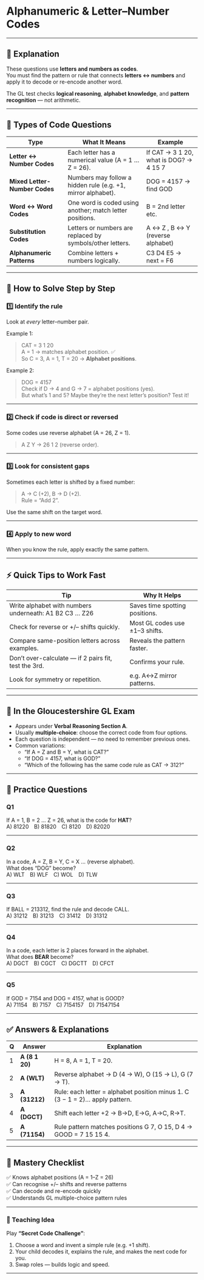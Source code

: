 # Alphanumeric & Letter–Number Codes
---

## 🧠 Explanation

These questions use **letters and numbers as codes**.  
You must find the pattern or rule that connects **letters ↔ numbers** and apply it to decode or re-encode another word.

The GL test checks **logical reasoning**, **alphabet knowledge**, and **pattern recognition** — not arithmetic.

---

## 🧩 Types of Code Questions

| Type | What It Means | Example |
|------|----------------|----------|
| **Letter ↔ Number Codes** | Each letter has a numerical value (A = 1 … Z = 26). | If CAT → 3 1 20, what is DOG? → 4 15 7 |
| **Mixed Letter-Number Codes** | Numbers may follow a hidden rule (e.g. +1, mirror alphabet). | DOG = 4157 → find GOD |
| **Word ↔ Word Codes** | One word is coded using another; match letter positions. | B = 2nd letter etc. |
| **Substitution Codes** | Letters or numbers are replaced by symbols/other letters. | A ↔ Z , B ↔ Y (reverse alphabet) |
| **Alphanumeric Patterns** | Combine letters + numbers logically. | C3 D4 E5 → next = F6 |

---

## 🧮 How to Solve Step by Step

### 1️⃣ **Identify the rule**
Look at *every* letter–number pair.

Example 1:  
> CAT = 3 1 20  
A = 1 → matches alphabet position. ✅  
So C = 3, A = 1, T = 20 → **Alphabet positions**.

Example 2:  
> DOG = 4157  
Check if D → 4 and G → 7 = alphabet positions (yes).  
But what’s 1 and 5? Maybe they’re the next letter’s position? Test it!

---

### 2️⃣ **Check if code is direct or reversed**
Some codes use reverse alphabet (A = 26, Z = 1).  
> A Z Y → 26 1 2 (reverse order).

---

### 3️⃣ **Look for consistent gaps**
Sometimes each letter is shifted by a fixed number:
> A → C (+2), B → D (+2).  
Rule = “Add 2”.

Use the same shift on the target word.

---

### 4️⃣ **Apply to new word**
When you know the rule, apply exactly the same pattern.

---

## ⚡ Quick Tips to Work Fast

| Tip | Why It Helps |
|------|---------------|
| Write alphabet with numbers underneath: A1 B2 C3 … Z26 | Saves time spotting positions. |
| Check for reverse or +/– shifts quickly. | Most GL codes use ±1–3 shifts. |
| Compare same-position letters across examples. | Reveals the pattern faster. |
| Don’t over-calculate — if 2 pairs fit, test the 3rd. | Confirms your rule. |
| Look for symmetry or repetition. | e.g. A↔Z mirror patterns. |

---

## 🎯 In the Gloucestershire GL Exam

- Appears under **Verbal Reasoning Section A**.  
- Usually **multiple-choice**: choose the correct code from four options.  
- Each question is independent — no need to remember previous ones.  
- Common variations:
  - “If A = Z and B = Y, what is CAT?”
  - “If DOG = 4157, what is GOD?”
  - “Which of the following has the same code rule as CAT → 312?”

---

## 🔢 Practice Questions

### Q1  
If A = 1, B = 2 … Z = 26, what is the code for **HAT**?  
A) 81220 B) 81820 C) 8120 D) 82020  

---

### Q2  
In a code, A = Z, B = Y, C = X … (reverse alphabet).  
What does “DOG” become?  
A) WLT B) WLF C) WOL D) TLW  

---

### Q3  
If BALL = 213312, find the rule and decode CALL.  
A) 31212 B) 31213 C) 31412 D) 31312  

---

### Q4  
In a code, each letter is 2 places forward in the alphabet.  
What does **BEAR** become?  
A) DGCT B) CGCT C) DGCTT D) CFCT  

---

### Q5  
If GOD = 7154 and DOG = 4157, what is GOOD?  
A) 71154 B) 7157 C) 7154157 D) 71547154  

---

## ✅ Answers & Explanations

| Q | Answer | Explanation |
|----|---------|-------------|
| 1 | **A (8 1 20)** | H = 8, A = 1, T = 20. |
| 2 | **A (WLT)** | Reverse alphabet → D (4 → W), O (15 → L), G (7 → T). |
| 3 | **A (31212)** | Rule: each letter = alphabet position minus 1. C (3 − 1 = 2)… apply pattern. |
| 4 | **A (DGCT)** | Shift each letter +2 → B→D, E→G, A→C, R→T. |
| 5 | **A (71154)** | Rule pattern matches positions G 7, O 15, D 4 → GOOD = 7 15 15 4. |

---

## 🧭 Mastery Checklist

✅ Knows alphabet positions (A = 1–Z = 26)  
✅ Can recognise +/– shifts and reverse patterns  
✅ Can decode and re-encode quickly  
✅ Understands GL multiple-choice pattern rules  

---

### 💬 Teaching Idea
Play **“Secret Code Challenge”**:
1. Choose a word and invent a simple rule (e.g. +1 shift).  
2. Your child decodes it, explains the rule, and makes the next code for you.  
3. Swap roles — builds logic and speed.

---

